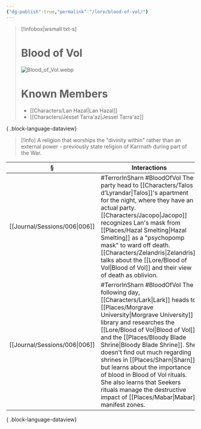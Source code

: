 ```yaml
---
{"dg-publish":true,"permalink":"/lore/blood-of-vol/"}
---
```


> [!infobox|wsmall txt-s]
> # Blood of Vol
> ![Blood_of_Vol.webp](/img/user/z_attachments/Blood_of_Vol.webp) 
> # Known Members
>  - [[Characters/Lan Hazal\|Lan Hazal]]
> - [[Characters/Jessel Tarra'az\|Jessel Tarra'az]]
> 
{ .block-language-dataview}

>[!info] A religion that worships the "divinity within" rather than an external power - previously state religion of Karrnath during part of the War.

| §                                | Interactions                                                                                                                                                                                                                                                                                                                                                                                    |
| -------------------------------- | ----------------------------------------------------------------------------------------------------------------------------------------------------------------------------------------------------------------------------------------------------------------------------------------------------------------------------------------------------------------------------------------------- |
| [[Journal/Sessions/006\|006]] | #TerrorInSharn #BloodOfVol The party head to [[Characters/Talos d'Lyrandar\|Talos]]'s apartment for the night, where they have an actual party. [[Characters/Jacopo\|Jacopo]] recognizes Lan's mask from [[Places/Hazal Smelting\|Hazal Smelting]] as a "psychopomp mask" to ward off death. [[Characters/Zelandris\|Zelandris]] talks about the [[Lore/Blood of Vol\|Blood of Vol]] and their view of death as oblivion.                                                                     |
| [[Journal/Sessions/006\|006]] | #TerrorInSharn #BloodOfVol The following day, [[Characters/Lark\|Lark]] heads to [[Places/Morgrave University\|Morgrave University]] library and researches the [[Lore/Blood of Vol\|Blood of Vol]] and the [[Places/Bloody Blade Shrine\|Bloody Blade Shrine]]. She doesn't find out much regarding shrines in [[Places/Sharn\|Sharn]] but learns about the importance of blood in Blood of Vol rituals. She also learns that Seekers rituals manage the destructive impact of [[Places/Mabar\|Mabar]] manifest zones. |

{ .block-language-dataview}
